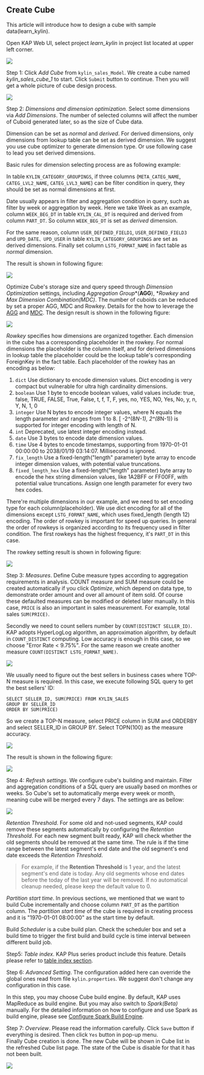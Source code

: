 ## Create Cube

This article will introduce how to design a cube with sample data(learn_kylin).

Open KAP Web UI, select project *learn_kylin* in project list located at upper left corner. 

![](images/createcube_1.png)

Step 1: Click *Add Cube* from `kylin_sales_Model`. We create a cube named *kylin_sales_cube_1* to start. Click `Submit` button to continue. Then you will get a whole picture of cube design process. 

![](images/createcube_2.1.png)



Step 2: *Dimensions and dimension optimization*. Select some dimensions via *Add Dimensions*. The number of selected columns will affect the number of Cuboid generated later, so as the size of Cube data. 

Dimension can be set as *normal* and *derived*. For derived dimensions, only dimensions from lookup table can be set as derived dimension. We suggest you use cube optimizer to generate dimension type. Or use following case to lead you set derived dimensions.

Basic rules for dimension selecting process are as following example:

In table `KYLIN_CATEGORY_GROUPINGS`, if three columns (`META_CATEG_NAME`, `CATEG_LVL2_NAME`, `CATEG_LVL3_NAME`) can be filter condition in query, they should be set as normal dimensions at first.  

Date usually appears in filter and aggregation condition in query, such as filter by week or aggregation by week. Here we take Week as an example, column `WEEK_BEG_DT` in table `KYLIN_CAL_DT` is required and derived from column `PART_DT`. So column `WEEK_BEG_DT` is set as *derived* dimension.

For the same reason, column `USER_DEFINED_FIELD1`, `USER_DEFINED_FIELD3` and `UPD_DATE、UPD_USER` in table `KYLIN_CATEGORY_GROUPINGS` are set as derived dimensions. Finally set column `LSTG_FORMAT_NAME` in fact table as *normal* dimension.

The result is shown in following figure:

![](images/createcube_3.png)

Optimize Cube's storage size and query speed through *Dimension Optimization* settings, including *Aggregation Group**(**AGG**), **Rowkey* and *Max Dimension Combination(MDC)*. The number of cuboids can be reduced by set a proper AGG, MDC and Rowkey. Details for the how to leverage the [AGG](aggregation_group.en.md) and [MDC](). The design result is shown in the following figure:

![](images/createcube_9.png)

*Rowkey* specifies how dimensions are organized together. Each dimension in the cube has a corresponding placeholder in the rowkey. For normal dimensions the placeholder is the column itself, and for derived dimensions in lookup table the placeholder could be the lookup table's corresponding ForeignKey in the fact table. Each placeholder of the rowkey has an encoding as below:  

1. `dict` Use dictionary to encode dimension values. Dict encoding is very compact but vulnerable for ultra high cardinality dimensions.
2. `boolean` Use 1 byte to encode boolean values, valid values include: true, false, TRUE, FALSE, True, False, t, f, T, F, yes, no, YES, NO, Yes, No, y, n, Y, N, 1, 0
3. `integer` Use N bytes to encode integer values, where N equals the length parameter and ranges from 1 to 8. [ -2^(8*N-1), 2^(8*N-1)) is supported for integer encoding with length of N. 
4. `int` Deprecated, use latest integer encoding instead. 
5. `date` Use 3 bytes to encode date dimension values. 
6. `time` Use 4 bytes to encode timestamps, supporting from 1970-01-01 00:00:00 to 2038/01/19 03:14:07. Millisecond is ignored. 
7. `fix_length` Use a fixed-length("length" parameter) byte array to encode integer dimension values, with potential value truncations. 
8. `fixed_length_hex` Use a fixed-length("length" parameter) byte array to encode the hex string dimension values, like 1A2BFF or FF00FF, with potential value truncations. Assign one length parameter for every two hex codes.

There're multiple dimensions in our example, and we need to set encoding type for each column(placeholder). We use dict encoding for all of the dimensions except `LSTG_FORMAT_NAME`, which uses fixed_length (length 12) encoding. The order of rowkey is important for speed up queries. In general the order of rowkeys is organized according to its frequency used in filter condition. The first rowkeys has the highest frequency, it's `PART_DT` in this case.

The rowkey setting result is shown in following figure:

![](images/createcube_10.png)

Step 3: *Measures*. Define Cube measure types according to aggregation requirements in analysis. COUNT measure and SUM measure could be created automatically if you click *Optimize*, which depend on data type, to demonstrate order amount and over all amount of item sold. Of course these defaulted measures can be modified or deleted later manually. In this case, `PRICE` is also an important in sales measurement. For example, total sales `SUM(PRICE)`. 

Secondly we need to count sellers number by `COUNT(DISTINCT SELLER_ID)`. KAP adopts HyperLogLog algorithm, an approximation algorithm, by default in `COUNT_DISTINCT` computing. Low accuracy is enough in this case, so we choose "Error Rate < 9.75%". For the same reason we create another measure `COUNT(DISTINCT LSTG_FORMAT_NAME)`.

![](images/createcube_5.png)

We usually need to figure out the best sellers in business cases where TOP-N measure is required. In this case, we execute following SQL query to get the best sellers' ID:

```
SELECT SELLER_ID, SUM(PRICE) FROM KYLIN_SALES 
GROUP BY SELLER_ID 
ORDER BY SUM(PRICE)
```

So we create a TOP-N measure, select PRICE column in SUM and ORDERBY and select SELLER_ID in GROUP BY. Select TOPN(100) as the measure accuracy.

![](images/createcube_6.png)

The result is shown in the following figure:

![](images/createcube_4.png)



Step 4: *Refresh settings*. We configure cube's building and maintain. Filter and aggregation conditions of a SQL query are usually based on monthes or weeks. So Cube's set to automatically merge every week or month, meaning cube will be merged every 7 days. The settings are as bellow:

![](images/createcube_8.png)

*Retention Threshold*. For some old and not-used segments, KAP could remove these segments automatically by configuring the *Retention Threshold*. For each new segment built ready, KAP will check whether the old segments should be removed at the same time. The rule is if the time range between the latest segment's end date and the old segment's end date exceeds the *Retention Threshold*. 

> For example, if the **Retention Threshold** is 1 year, and the latest segment's end date is today. Any old segments whose end dates before the today of the last year will be removed. If no automatical cleanup needed, please keep the default value to 0. 

*Partition start time*. In previous sections, we mentioned that we want to build Cube incrementally and choose column `PART_DT` as the partition column. The *partition start time* of the cube is required in creating process and it is "1970-01-01 08:00:00" as the start time by default.

Build *Scheduler* is a cube build plan. Check the scheduler box and set a build time to trigger the first build and build cycle is time interval between different build job.

Step5: *Table index*. KAP Plus series product include this  feature. Details please refer to [table index section](table_index.en.md).

Step 6: *Advanced Setting*. The configuration added here can override the global ones read from file `kylin.properties`. We suggest don't change any configuration in this case.

In this step, you may choose Cube build engine. By default, KAP uses MapReduce as build engine. But you may also switch to *Spark(Beta)* manually. For the detailed information on how to configure and use Spark as build engine, please see [Configure Spark Build Engine](../../config/spark_engine_conf.en.md).

Step 7: *Overview*. Please read the information carefully. Click `Save` button if everything is desired. Then click `Yes` button in pop-up menu.
​	
Finally Cube creation is done. The new Cube will be shown in Cube list in the refreshed Cube list page. The state of the Cube is disable for that it has not been built.

![](images/createcube_11.png)
